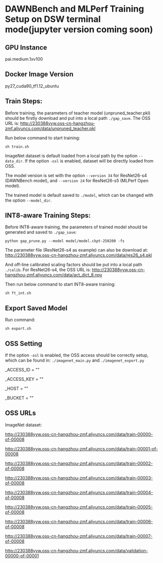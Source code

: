 # DAWNBench and MLPerf Training Setup on DSW terminal mode(jupyter version coming soon)
## GPU Instance
pai.medium.1xv100

## Docker Image Version
py27_cuda90_tf1.12_ubuntu

## Train Steps:
Before training, the parameters of teacher model (unpruned_teacher.pkl) should be firstly download and put into a local path `./gap_save`. The OSS URL is: http://230388yyw.oss-cn-hangzhou-zmf.aliyuncs.com/data/unpruned_teacher.pkl

Run below command to start training:
```
sh train.sh
```

ImageNet dataset is default loaded from a local path by the option `--data_dir`. If the option `-osl` is enabled, dataset will be directly loaded from OSS.

The model version is set with the option `--version 34` for ResNet26-s4 (DAWNBench model), and `--version 24` for ResNet26-s5 (MLPerf Open model).

The trained model is default saved to `./model`, which can be changed with the option `--model_dir`.

## INT8-aware Training Steps:

Before INT8-aware training, the parameters of trained model should be generated and saved to `./gap_save`:
```
python gap_prune.py --model model/model.ckpt-250200 -fs
```

The parameter file (ResNet26-s4 as example) can also be download at: http://230388yyw.oss-cn-hangzhou-zmf.aliyuncs.com/data/res26_s4.pkl

And off-line calibrated scaling factors should be put into a local path `./calib`. For ResNet26-s4, the OSS URL is: http://230388yyw.oss-cn-hangzhou-zmf.aliyuncs.com/data/act_dict_8.npy

Then run below command to start INT8-aware training:
```
sh ft_int.sh
```

## Export Saved Model
Run command:
```
sh export.sh
```

## OSS Setting
If the option `-osl` is enabled, the OSS access should be correctly setup, which can be found in: `./imagenet_main.py` and `./imagenet_export.py`

_ACCESS_ID = ""

_ACCESS_KEY = ""

_HOST = ""

_BUCKET = ""

## OSS URLs
ImageNet dataset:

http://230388yyw.oss-cn-hangzhou-zmf.aliyuncs.com/data/train-00000-of-00008

http://230388yyw.oss-cn-hangzhou-zmf.aliyuncs.com/data/train-00001-of-00008

http://230388yyw.oss-cn-hangzhou-zmf.aliyuncs.com/data/train-00002-of-00008

http://230388yyw.oss-cn-hangzhou-zmf.aliyuncs.com/data/train-00003-of-00008

http://230388yyw.oss-cn-hangzhou-zmf.aliyuncs.com/data/train-00004-of-00008

http://230388yyw.oss-cn-hangzhou-zmf.aliyuncs.com/data/train-00005-of-00008

http://230388yyw.oss-cn-hangzhou-zmf.aliyuncs.com/data/train-00006-of-00008

http://230388yyw.oss-cn-hangzhou-zmf.aliyuncs.com/data/train-00007-of-00008

http://230388yyw.oss-cn-hangzhou-zmf.aliyuncs.com/data/validation-00000-of-00001
